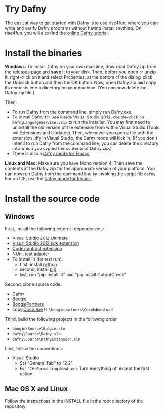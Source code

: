 Try Dafny
=========

The easiest way to get started with Dafny is to use [rise4fun](http://rise4fun.com/dafny), where you can write and verify Dafny programs without having install anything. On rise4fun, you will also find the [online Dafny tutorial](http://rise4fun.com/Dafny/tutorial/guide).

Install the binaries
====================

**Windows:** To install Dafny on your own machine, download Dafny.zip from the [releases page](https://github.com/Microsoft/dafny/releases) and **save** it to your disk. Then, before you open or unzip it, right-click on it and select Properties; at the bottom of the dialog, click the Unblock button and then the OK button. Now, open Dafny.zip and copy its contents into a directory on your machine. (You can now delete the Dafny.zip file.)

Then:

-   To run Dafny from the command line, simply run Dafny.exe.
-   To install Dafny for use inside Visual Studio 2012, double-click on `DafnyLanguageService.vsix` to run the installer. You may first need to uninstall the old version of the extension from within Visual Studio (Tools ==\> Extensions and Updates). Then, whenever you open a file with the extension .dfy in Visual Studio, the Dafny mode will kick in. (If you don't intend to run Dafny from the command line, you can delete the directory into which you copied the contents of Dafny.zip.)
-   There is also a [Dafny mode for Emacs](https://github.com/boogie-org/boogie-friends).

**Linux and Mac:** Make sure you have Mono version 4. Then save the contents of the Dafny.zip for the appropriate version of your platform. You can now run Dafny from the command line by invoking the script file `dafny`. For an IDE, use the [Dafny mode for Emacs](https://github.com/boogie-org/boogie-friends).

Install the source code
=======================

## Windows
First, install the following external dependencies:

-   Visual Studio 2012 Ultimate
-   [Visual Studio 2012 sdk extension](https://visualstudiogallery.msdn.microsoft.com/b2fa5b3b-25eb-4a2f-80fd-59224778ea98)
-   [Code contract extension](https://visualstudiogallery.msdn.microsoft.com/1ec7db13-3363-46c9-851f-1ce455f66970)
-   [NUnit test adapter](https://visualstudiogallery.msdn.microsoft.com/6ab922d0-21c0-4f06-ab5f-4ecd1fe7175d)
-   To install lit (for test run):
    -   first, install [python](https://www.python.org/downloads/)
    -   second, install [pip](http://pip.readthedocs.org/en/stable/installing/)
    -   last, run "pip install lit" and "pip install OutputCheck"

Second, clone source code.

-   [Dafny](https://github.com/Microsoft/dafny)
-   [Boogie](https://github.com/boogie-org/boogie)
-   [BoogiePartners](https://github.com/boogie-org/boogie-partners)
-   copy [Coco.exe](http://www.ssw.uni-linz.ac.at/Research/Projects/Coco/) to `\boogiepartners\CocoRdownload`

Third, build the following projects in the following order:
-   `boogie\Source\Boogie.sln`
-   `dafny\Source\Dafny.sln`
-   `dafny\Source\DafnyExtension.sln`

Last, follow the conventions:

-   Visual Studio
    -   Set "General:Tab" to "2 2"
    -   For `"C#:Formatting:NewLines` Turn everything off except the first option.

## Mac OS X and Linux

Follow the instructions in the INSTALL file in the root directory of the repository.